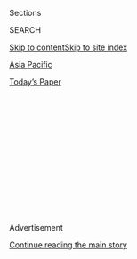 <div id="app">

<div>

<div>

<div>

<div class="NYTAppHideMasthead css-1q2w90k e1suatyy0">

<div class="section css-ui9rw0 e1suatyy2">

<div class="css-eph4ug er09x8g0">

<div class="css-6n7j50">

</div>

<span class="css-1dv1kvn">Sections</span>

<div class="css-10488qs">

<span class="css-1dv1kvn">SEARCH</span>

</div>

[Skip to content](#site-content)[Skip to site index](#site-index)

</div>

<div id="masthead-section-label" class="css-1wr3we4 eaxe0e00">

[Asia
Pacific](https://www.nytimes.com/section/world/asia)

</div>

<div class="css-10698na e1huz5gh0">

</div>

</div>

<div id="masthead-bar-one" class="section hasLinks css-15hmgas e1csuq9d3">

<div class="css-uqyvli e1csuq9d0">

</div>

<div class="css-1uqjmks e1csuq9d1">

</div>

<div class="css-9e9ivx">

[](https://myaccount.nytimes.com/auth/login?response_type=cookie&client_id=vi)

</div>

<div class="css-1bvtpon e1csuq9d2">

[Today’s
Paper](https://www.nytimes.com/section/todayspaper)

</div>

</div>

</div>

</div>

<div data-aria-hidden="false">

<div id="site-content" data-role="main">

<div>

<div class="css-1aor85t" style="opacity:0.000000001;z-index:-1;visibility:hidden">

<div class="css-1hqnpie">

<div class="css-epjblv">

<span class="css-17xtcya">[Asia
Pacific](/section/world/asia)</span><span class="css-x15j1o">|</span><span class="css-fwqvlz">Malaysia
Forces Out North Korean
Ambassador</span>

</div>

<div class="css-k008qs">

<div class="css-1iwv8en">

<span class="css-18z7m18"></span>

<div>

</div>

</div>

<span class="css-1n6z4y">https://nyti.ms/2lqoqGy</span>

<div class="css-1705lsu">

<div class="css-4xjgmj">

<div class="css-4skfbu" data-role="toolbar" data-aria-label="Social Media Share buttons, Save button, and Comments Panel with current comment count" data-testid="share-tools">

  - 
  - 
  - 
  - 
    
    <div class="css-6n7j50">
    
    </div>

  - 

</div>

</div>

</div>

</div>

</div>

</div>

<div class="css-13pd83m">

</div>

<div id="top-wrapper" class="css-1sy8kpn">

<div id="top-slug" class="css-l9onyx">

Advertisement

</div>

[Continue reading the main
story](#after-top)

<div class="ad top-wrapper" style="text-align:center;height:100%;display:block;min-height:250px">

<div id="top" class="place-ad" data-position="top" data-size-key="top">

</div>

</div>

<div id="after-top">

</div>

</div>

<div id="sponsor-wrapper" class="css-1hyfx7x">

<div id="sponsor-slug" class="css-19vbshk">

Supported by

</div>

[Continue reading the main
story](#after-sponsor)

<div id="sponsor" class="ad sponsor-wrapper" style="text-align:center;height:100%;display:block">

</div>

<div id="after-sponsor">

</div>

</div>

<div class="css-1vkm6nb ehdk2mb0">

# Malaysia Forces Out North Korean Ambassador

</div>

<div class="css-79elbk" data-testid="photoviewer-wrapper">

<div class="css-z3e15g" data-testid="photoviewer-wrapper-hidden">

</div>

<div class="css-1a48zt4 ehw59r15" data-testid="photoviewer-children">

![<span class="css-16f3y1r e13ogyst0" data-aria-hidden="true">Kang Chol,
North Korea’s ambassador to Malaysia. On Saturday, the Malaysian
government gave him 48 hours to
leave.</span><span class="css-cnj6d5 e1z0qqy90" itemprop="copyrightHolder"><span class="css-1ly73wi e1tej78p0">Credit...</span><span><span>Athit
Perawongmetha/Reuters</span></span></span>](https://static01.nyt.com/images/2017/03/05/world/MALAYSIA/MALAYSIA-articleInline.jpg?quality=75&auto=webp&disable=upscale)

</div>

</div>

<div class="css-xt80pu e12qa4dv0">

<div class="css-18e8msd">

<div class="css-vp77d3 epjyd6m0">

<div class="css-1baulvz">

By [<span class="css-1baulvz last-byline" itemprop="name">Richard C.
Paddock</span>](https://www.nytimes.com/by/richard-c-paddock)

</div>

</div>

  - March 4,
    2017

  - 
    
    <div class="css-4xjgmj">
    
    <div class="css-d8bdto" data-role="toolbar" data-aria-label="Social Media Share buttons, Save button, and Comments Panel with current comment count" data-testid="share-tools">
    
      - 
      - 
      - 
      - 
        
        <div class="css-6n7j50">
        
        </div>
    
      - 
    
    </div>
    
    </div>

</div>

</div>

<div class="section meteredContent css-1r7ky0e" name="articleBody" itemprop="articleBody">

<div class="css-1fanzo5 StoryBodyCompanionColumn">

<div class="css-53u6y8">

BANGKOK — The government of Malaysia declared North Korea’s ambassador
“persona non grata” on Saturday and gave him 48 hours to leave the
country, a major break in diplomatic relations after the airport
assassination of Kim Jong-nam, the half brother of North Korea’s leader.

The decision to expel Ambassador Kang Chol came after he failed to
appear at Malaysia’s Ministry of Foreign Affairs as requested. Earlier,
Mr. Kang had ignored a request to apologize for several inflammatory
statements, including questioning the police finding that Mr. Kim was
murdered with a banned nerve agent.

“It should be made clear — Malaysia will react strongly against any
insults made against it or any attempt to tarnish its reputation,”
Foreign Minister Anifah Aman said in a statement announcing the
expulsion order.

Mr. Kim, the elder half brother of North Korea’s leader, Kim Jong-un,
[died on
Feb. 13](https://www.nytimes.com/2017/02/14/world/asia/kim-jong-un-brother-killed-malaysia.html)
less than 20 minutes after two women wiped poison on his face as he
prepared to check in for a flight at Kuala Lumpur International Airport.
[The women, one from Indonesia and one from Vietnam, have been charged
with
murder](https://www.nytimes.com/2017/02/28/world/asia/north-korea-kim-jong-nam-death.html).

</div>

</div>

<div class="css-1fanzo5 StoryBodyCompanionColumn">

<div class="css-53u6y8">

The police are seeking seven North Korean men in the case, including two
believed by the authorities to have taken refuge at the North Korean
Embassy. [South Korea has accused the North Korean government of
masterminding the
attack](https://www.nytimes.com/2017/02/20/world/asia/north-korea-assassination-kim-jong-un-brother-malaysia.html).

Mr. Kang, using unusually blunt language for a diplomat, had said that
North Korea “cannot trust” the Malaysian police investigation. He
charged that it was politically motivated and accused Malaysia of
colluding with outside powers to defame North Korea.

Mr. Kang referred to Kim Jong-nam only by the name on the passport he
was carrying, Kim Chol, and sought to have his body handed over to the
embassy before an autopsy could be performed. He subsequently challenged
Malaysia’s finding that Mr. Kim had been killed with [the nerve agent
VX](https://www.nytimes.com/2017/02/24/world/asia/vx-nerve-agent-kim-jong-nam.html),
a highly toxic chemical weapon known to be in North Korea’s arsenal but
banned under international conventions.

The Foreign Ministry had set a deadline of 5 p.m. last Tuesday for Mr.
Kang to apologize for his statements.

“Almost four days have passed since the deadline lapsed,” the foreign
minister said in his statement. “No such apology has been made, neither
has there been any indication that one is forthcoming. For this reason,
the ambassador has been declared persona non grata.”

</div>

</div>

<div class="css-1fanzo5 StoryBodyCompanionColumn">

<div class="css-53u6y8">

Mr. Anifah noted that the police had released a North Korean man
arrested in the case, Ri Jong Chol, for lack of evidence on Friday. He
said it was “proof that the investigation is conducted in an impartial,
fair and transparent manner, as befits a country that practices the rule
of law.”

Declaring an ambassador persona non grata is one of the harshest
measures a country can take short of breaking off diplomatic relations.
Malaysia had previously recalled its ambassador from North Korea for
consultations and there was no indication when he might be sent back.

Some Malaysians have questioned why the country has an embassy in North
Korea, given that there is little trade between the countries and few
Malaysian tourists venture there.

On Thursday, Malaysia announced that it would end its practice of
allowing North Koreans to enter without a visa, effective Monday.

About 1,000 North Koreans live and work in Malaysia, where they can help
bring in foreign currency for their isolated country, which has
struggled economically under international sanctions.

</div>

</div>

</div>

<div>

</div>

<div>

</div>

<div>

</div>

<div>

<div id="bottom-wrapper" class="css-1ede5it">

<div id="bottom-slug" class="css-l9onyx">

Advertisement

</div>

[Continue reading the main
story](#after-bottom)

<div id="bottom" class="ad bottom-wrapper" style="text-align:center;height:100%;display:block;min-height:90px">

</div>

<div id="after-bottom">

</div>

</div>

</div>

</div>

</div>

## Site Index

<div>

</div>

## Site Information Navigation

  - [© <span>2020</span> <span>The New York Times
    Company</span>](https://help.nytimes.com/hc/en-us/articles/115014792127-Copyright-notice)

<!-- end list -->

  - [NYTCo](https://www.nytco.com/)
  - [Contact
    Us](https://help.nytimes.com/hc/en-us/articles/115015385887-Contact-Us)
  - [Work with us](https://www.nytco.com/careers/)
  - [Advertise](https://nytmediakit.com/)
  - [T Brand Studio](http://www.tbrandstudio.com/)
  - [Your Ad
    Choices](https://www.nytimes.com/privacy/cookie-policy#how-do-i-manage-trackers)
  - [Privacy](https://www.nytimes.com/privacy)
  - [Terms of
    Service](https://help.nytimes.com/hc/en-us/articles/115014893428-Terms-of-service)
  - [Terms of
    Sale](https://help.nytimes.com/hc/en-us/articles/115014893968-Terms-of-sale)
  - [Site
    Map](https://spiderbites.nytimes.com)
  - [Help](https://help.nytimes.com/hc/en-us)
  - [Subscriptions](https://www.nytimes.com/subscription?campaignId=37WXW)

</div>

</div>

</div>

</div>
